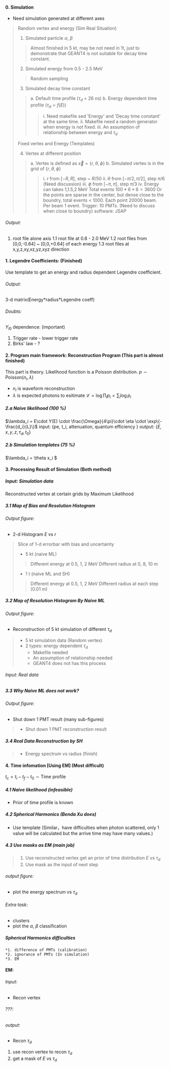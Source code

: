 #### 0. Simulation  
+ Need simulation generated at different axes
> Random vertex and energy (Sim Real Situation)
> 1. Simulated particle $\alpha$, $\beta$
>> Almost finished in 5 kt, may be not need in 1t, just to demonstrate that GEANT4 is not suitable for decay time constant.
> 2. Simulated energy from 0.5 - 2.5 MeV
>> Random sampling
> 3. Simulated decay time constant
>> a. Default time profile ($\tau_d$ = 26 ns)
>> b. Energy dependent time profile ($\tau_d = f(E)$)
>>> i. Need makefile sed 'Energy' and 'Decay time constant' at the same time.
>>> ii. Makefile need a random generator when energy is not fixed.
>>> iii. An assumption of relationship between energy and $\tau_d$
>
> Fixed vertex and Energy (Templates)
>
> 4. Vertex at different position
>> a. Vertex is defined as $\vec{x} = \{r,\theta,\phi\}$
>> b. Simulated vertex is in the grid of $\{r,\theta,\phi\}$
>>> i. $r$ from $[-R,R]$, step ~ $R/50$
>>> ii. $\theta$ from $[-\pi/2, \pi/2]$, step $\pi/6$ (Need discussion)
>>> iii. $\phi$ from $[-\pi,\pi]$, step $\pi/3$
>>> iv. Energy can takes 1,1.5,2 MeV
>>> Total events $100*6*6 = 3600$
>>> Or the points are sparse in the center, but dense close to the boundry, total events < 1000.
>>> Each point 20000 beam. Per beam 1 event.
>>> Trigger: 10 PMTs. (Need to discuss when close to boundry)
>>> software: JSAP
###### Output:
1. root file alone axis
1.1 root file at 0.8 - 2.0 MeV
1.2 root files from [0,0,-0.64] ~ [0,0,+0.64] of each energy
1.3 root files at x,y,z,xy,xz,yz,xyz direction

#### 1. Legendre Coefficients: (Finished)
Use template to get an energy and radius dependent Legendre coefficient.

###### Output: 
3-d matrix(Energy\*radius\*Legendre coeff)  
###### Doubts: 
$Y_{l0}$ dependence: (important)
1. Trigger rate - lower trigger rate
2. Birks' law - ?

#### 2. Program main framework: Reconstruction Program (This part is almost finished)
This part is theory.
Likelihood function is a Poisson distribution. 
$p\sim\mathrm{Poisson}(n_i,\lambda)$
+ $n_i$ is waveform reconstruction
+ $\lambda$ is expected photons to esitimate 
$\mathcal{L}=\log \prod_i p_i = \sum_i \log p_i$

##### 2.a Naive likelihood (100 %)
$\lambda_i = E\cdot Y(E) \cdot \frac{\Omega}{4\pi}\cdot \eta \cdot \exp\{-\frac{d_i}{L}\}$
input: {pe, t_i, attenuation, quantum efficiency }
output: $\{E, x, y, z,\tau_d, t_0\}$  

##### 2.b Simulation templates (75 %)
$\lambda_i = \theta x_i $

#### 3. Processing Result of Simulation (Both method)
##### Input: Simulation data
Reconstructed vertex at certain grids
by Maximum Likelihood
##### 3.1 Map of Bias and Resolution Histogram
###### Output figure: 
+ 2-d Histogram $E$ vs $r$ 
> Slice of 1-d errorbar with bias and uncertainty 
> * 5 kt (naive ML)
>> Different energy at 0.5, 1, 2 MeV
>> Different radius at 0, 8, 10 m   
>
> * 1 t (naive ML and SH)
>> Different energy at 0.5, 1, 2 MeV
>> Different radius at each step (0.01 m)


##### 3.2 Map of Resolution Histogram By Naive ML

###### Output figure:
+ Reconstruction of 5 kt simulation of different $\tau_d$

> + 5 kt simulation data (Random vertex)
> + 2 types: energy dependent $\tau_d$
>    + Makefile needed 
>    + An assumption of relationship needed
>    + GEANT4 does not has this process

###### Input: Real data
##### 3.3 Why Naive ML does not work?

###### Output figure:
+ Shut down 1 PMT result (many sub-figures)

> + Shut down 1 PMT reconstruction result

##### 3.4 Real Data Reconstruction by SH
> + Energy spectrum vs radius (finish)

#### 4. Time infomation [Using EM] (Most difficult)
$t_c = t_i - t_f - t_0 \sim \mathrm{Time\ profile}$
##### 4.1 Naive likelihood (infeasible)
+ Prior of time profile is known 
##### 4.2 Spherical Harmonics (Benda Xu does)
+ Use template (Similar，have difficulties when photon scattered, only 1 value will be calculated but the arrive time may have many values.)
##### 4.3 Use masks as EM (main job)
> 1. Use reconstructed vertex get an prior of time distribution $E$ vs $\tau_d$
> 2. Use mask as the input of next step

###### output figure:
+ plot the energy spectrum vs $\tau_d$

###### Extra task:
+ clusters
+ plot the $\alpha$, $\beta$ classification

##### Spherical Harmonics difficulties
    *1. difference of PMTs (calibration)
    *2. ignorance of PMTs (In simulation)
    *3. EM

#### EM:
###### Input:
+ Recon vertex
###### ???:
###### output:
+ Recon $\tau_d$

1. use recon vertex to recon $\tau_d$
2. get a mask of $E$ vs $\tau_d$
